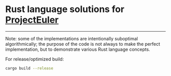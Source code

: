 # Rust language solutions for [ProjectEuler](https://projecteuler.net)

----------------------------------------------------------------------

Note: some of the implementations are intentionally suboptimal algorithmically; the purpose of the code is not always
to make the perfect implementation, but to demonstrate various Rust language concepts.


For release/optimized build:

```sh
cargo build --release
```
